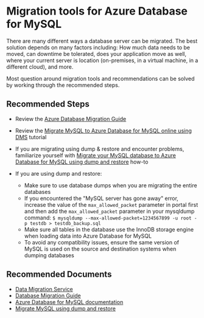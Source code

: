 <properties
    pageTitle="Migration Tools for MySQL"
    description="Outlines details about Database Migration Service"
    service="microsoft.dbformysql"
    resource="servers"
    authors="jtoland"
    ms.author="jtoland,ankam"
    displayOrder="270"
    selfHelpType="generic"
    supportTopicIds="32640069"
    resourceTags="servers, databases"
    productPesIds="16221"
    cloudEnvironments="public"
    articleId="4acf8133-6c71-4ef1-a9dc-bc8310c40650"
/>

# Migration tools for Azure Database for MySQL

There are many different ways a database server can be migrated. The best solution depends on many factors including: How much data needs to be moved, can downtime be tolerated, does your application move as well, where your current server is location (on-premises, in a virtual machine, in a different cloud), and more.

Most question around migration tools and recommendations can be solved by working through the recommended steps.

## **Recommended Steps**

* Review the [Azure Database Migration Guide](https://datamigration.microsoft.com/)
* Review the [Migrate MySQL to Azure Database for MySQL online using DMS](https://docs.microsoft.com/azure/dms/tutorial-mysql-azure-mysql-online) tutorial
* If you are migrating using dump & restore and encounter problems, familiarize yourself with [Migrate your MySQL database to Azure Database for MySQL using dump and restore](https://docs.microsoft.com/azure/mysql/concepts-migrate-dump-restore/) how-to
* If you are using dump and restore:

  * Make sure to use database dumps when you are migrating the entire databases
  * If you encountered the "MySQL server has gone away" error, increase the value of the `max_allowed_packet` parameter in portal first and then add the `max_allowed_packet` parameter in your mysqldump command: `$ mysqldump --max-allowed-packet=1234567899 -u root -p testdb > testdb_backup.sql`
  * Make sure all tables in the database use the InnoDB storage engine when loading data into Azure Database for MySQL
  * To avoid any compatibility issues, ensure the same version of MySQL is used on the source and destination systems when dumping databases

## **Recommended Documents**

* [Data Migration Service](https://azure.microsoft.com/services/database-migration/)<br>
* [Database Migration Guide](https://datamigration.microsoft.com/)<br>
* [Azure Database for MySQL documentation](https://docs.microsoft.com/azure/mysql/)<br>
* [Migrate MySQL using dump and restore](https://docs.microsoft.com/azure/mysql/concepts-migrate-dump-restore/)
